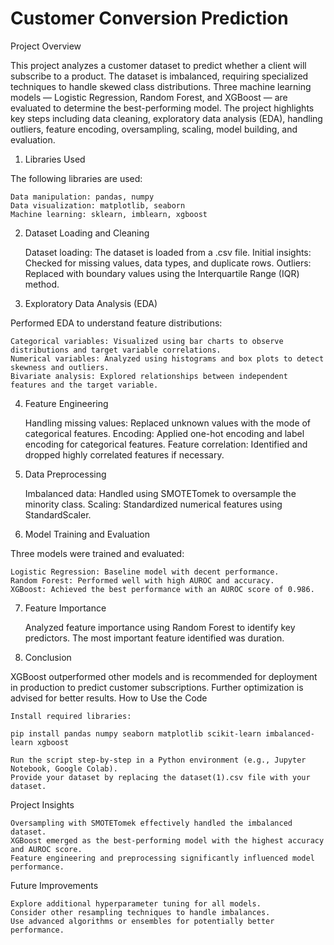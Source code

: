 # Customer Conversion Prediction
Project Overview

This project analyzes a customer dataset to predict whether a client will subscribe to a product. The dataset is imbalanced, requiring specialized techniques to handle skewed class distributions. Three machine learning models — Logistic Regression, Random Forest, and XGBoost — are evaluated to determine the best-performing model. The project highlights key steps including data cleaning, exploratory data analysis (EDA), handling outliers, feature encoding, oversampling, scaling, model building, and evaluation.

1. Libraries Used

The following libraries are used:

    Data manipulation: pandas, numpy
    Data visualization: matplotlib, seaborn
    Machine learning: sklearn, imblearn, xgboost

2. Dataset Loading and Cleaning

    Dataset loading: The dataset is loaded from a .csv file.
    Initial insights: Checked for missing values, data types, and duplicate rows.
    Outliers: Replaced with boundary values using the Interquartile Range (IQR) method.

3. Exploratory Data Analysis (EDA)

Performed EDA to understand feature distributions:

    Categorical variables: Visualized using bar charts to observe distributions and target variable correlations.
    Numerical variables: Analyzed using histograms and box plots to detect skewness and outliers.
    Bivariate analysis: Explored relationships between independent features and the target variable.

4. Feature Engineering

    Handling missing values: Replaced unknown values with the mode of categorical features.
    Encoding: Applied one-hot encoding and label encoding for categorical features.
    Feature correlation: Identified and dropped highly correlated features if necessary.

5. Data Preprocessing

    Imbalanced data: Handled using SMOTETomek to oversample the minority class.
    Scaling: Standardized numerical features using StandardScaler.

6. Model Training and Evaluation

Three models were trained and evaluated:

    Logistic Regression: Baseline model with decent performance.
    Random Forest: Performed well with high AUROC and accuracy.
    XGBoost: Achieved the best performance with an AUROC score of 0.986.

7. Feature Importance

    Analyzed feature importance using Random Forest to identify key predictors.
    The most important feature identified was duration.

8. Conclusion

XGBoost outperformed other models and is recommended for deployment in production to predict customer subscriptions. Further optimization is advised for better results.
How to Use the Code

    Install required libraries:

    pip install pandas numpy seaborn matplotlib scikit-learn imbalanced-learn xgboost

    Run the script step-by-step in a Python environment (e.g., Jupyter Notebook, Google Colab).
    Provide your dataset by replacing the dataset(1).csv file with your dataset.

Project Insights

    Oversampling with SMOTETomek effectively handled the imbalanced dataset.
    XGBoost emerged as the best-performing model with the highest accuracy and AUROC score.
    Feature engineering and preprocessing significantly influenced model performance.

Future Improvements

    Explore additional hyperparameter tuning for all models.
    Consider other resampling techniques to handle imbalances.
    Use advanced algorithms or ensembles for potentially better performance.
